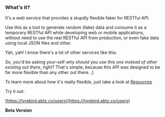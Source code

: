 ### What's it?

It's a web service that provides a stupdly flexible faker for RESTful API.

Use this as a tool to generate random (fake) data and consume it as a temporary RESTful API 
while developing web or mobile applications, without need to use the real RESTful API from 
production, or even fake data using local JSON files and other.

Yah, yah! I know there's a lot of other services like this. 

So, you'd be asking your-self *why should you use this one instead of other existing out there*, right? 
That's simple, because this API was designed to be far more flexible than any other out there. ;)

To learn more about how it's really flexible, just take a look at [Resources](#api-Resources)

Try it out:

[https://lyrebird.abtz.co/users](https://lyrebird.abtz.co/users)

__Beta Version__
